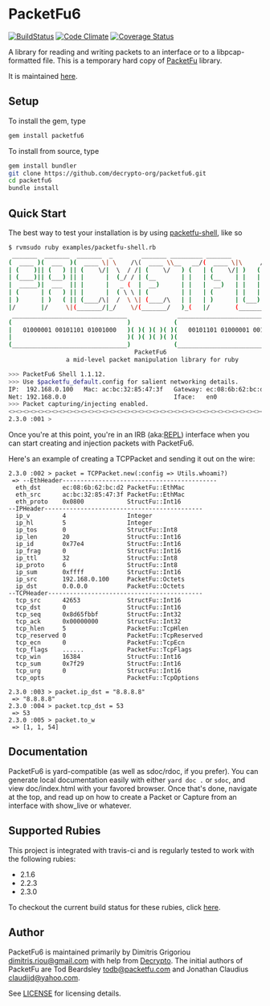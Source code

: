 # PacketFu6

[![BuildStatus](https://secure.travis-ci.org/decrypto-org/packetfu6.png)](http://travis-ci.org/decrypto-org/packetfu6)
[![Code Climate](https://codeclimate.com/github/packetfu/packetfu.png)](https://codeclimate.com/github/packetfu/packetfu)
[![Coverage Status](https://coveralls.io/repos/github/decrypto-org/packetfu6/badge.svg?branch=master)](https://coveralls.io/github/decrypto-org/packetfu6?branch=master)

A library for reading and writing packets to an interface or to a
libpcap-formatted file.
This is a temporary hard copy of
[PacketFu](https://github.com/packetfu/packetfu) library.  

It is maintained [here](https://github.com/decrypto-org/packetfu6).

## Setup

To install the gem, type

```bash
gem install packetfu6
```

To install from source, type

```bash
gem install bundler
git clone https://github.com/decrypto-org/packetfu6.git
cd packetfu6
bundle install
```

## Quick Start

The best way to test your installation is by using
[packetfu-shell](https://github.com/decrypto-org/packetfu6/blob/master/examples/packetfu-shell.rb), like so

```bash
$ rvmsudo ruby examples/packetfu-shell.rb
 _______  _______  _______  _        _______ _________ _______           ______
(  ____ )(  ___  )(  ____ \| \    /\(  ____ \\__   __/(  ____ \|\     /|(  ____)
| (    )|| (   ) || (    \/|  \  / /| (    \/   ) (   | (    \/| )   ( || (
| (____)|| (___) || |      |  (_/ / | (__       | |   | (__    | |   | || (____
|  _____)|  ___  || |      |   _ (  |  __)      | |   |  __)   | |   | || (__  |
| (      | (   ) || |      |  ( \ \ | (         | |   | (      | |   | || (  ) |
| )      | )   ( || (____/\|  /  \ \| (____/\   | |   | )      | (___) || (__) |
|/       |/     \|(_______/|_/    \/(_______/   )_(   |/       (_______)(______)
 ________________________________              ________________________________
(                                )            (                                )
|   01000001 00101101 01001000   )( )( )( )( )(   00101101 01000001 00100001   |
|                                )( )( )( )( )(                                |
(________________________________)            (________________________________)
                                   PacketFu6
                a mid-level packet manipulation library for ruby

>>> PacketFu6 Shell 1.1.12.
>>> Use $packetfu_default.config for salient networking details.
IP:  192.168.0.100   Mac: ac:bc:32:85:47:3f   Gateway: ec:08:6b:62:bc:d2
Net: 192.168.0.0                              Iface:   en0
>>> Packet capturing/injecting enabled.
<><><><><><><><><><><><><><><><><><><><><><><><><><><><><><><><><><><><>
2.3.0 :001 >
```

Once you're at this point, you're in an IRB (aka:[REPL](https://en.wikipedia.org/wiki/Read%E2%80%93eval%E2%80%93print_loop)) interface when you can start creating and injection packets with PacketFu6.

Here's an example of creating a TCPPacket and sending it out on the wire:

```
2.3.0 :002 > packet = TCPPacket.new(:config => Utils.whoami?)
 => --EthHeader-------------------------------------------
  eth_dst      ec:08:6b:62:bc:d2 PacketFu::EthMac
  eth_src      ac:bc:32:85:47:3f PacketFu::EthMac
  eth_proto    0x0800            StructFu::Int16
--IPHeader--------------------------------------------
  ip_v         4                 Integer
  ip_hl        5                 Integer
  ip_tos       0                 StructFu::Int8
  ip_len       20                StructFu::Int16
  ip_id        0x77e4            StructFu::Int16
  ip_frag      0                 StructFu::Int16
  ip_ttl       32                StructFu::Int8
  ip_proto     6                 StructFu::Int8
  ip_sum       0xffff            StructFu::Int16
  ip_src       192.168.0.100     PacketFu::Octets
  ip_dst       0.0.0.0           PacketFu::Octets
--TCPHeader-------------------------------------------
  tcp_src      42653             StructFu::Int16
  tcp_dst      0                 StructFu::Int16
  tcp_seq      0x8d65fbbf        StructFu::Int32
  tcp_ack      0x00000000        StructFu::Int32
  tcp_hlen     5                 PacketFu::TcpHlen
  tcp_reserved 0                 PacketFu::TcpReserved
  tcp_ecn      0                 PacketFu::TcpEcn
  tcp_flags    ......            PacketFu::TcpFlags
  tcp_win      16384             StructFu::Int16
  tcp_sum      0x7f29            StructFu::Int16
  tcp_urg      0                 StructFu::Int16
  tcp_opts                       PacketFu::TcpOptions

2.3.0 :003 > packet.ip_dst = "8.8.8.8"
 => "8.8.8.8"
2.3.0 :004 > packet.tcp_dst = 53
 => 53
2.3.0 :005 > packet.to_w
 => [1, 1, 54]
```

## Documentation

PacketFu6 is yard-compatible (as well as sdoc/rdoc, if you prefer). You
can generate local documentation easily with either `yard doc .` or
`sdoc`, and view doc/index.html with your favored browser. Once that's
done, navigate at the top, and read up on how to create a Packet or
Capture from an interface with show_live or whatever.

## Supported Rubies

This project is integrated with travis-ci and is regularly tested to work with the following rubies:

- 2.1.6
- 2.2.3
- 2.3.0

To checkout the current build status for these rubies, click [here](https://travis-ci.org/decrypto-org/packetfu6).

## Author

PacketFu6 is maintained primarily by Dimitris Grigoriou dimitris.riou@gmail.com
with help from [Decrypto](https://github.com/decrypto-org).
The initial authors of PacketFu are Tod Beardsley todb@packetfu.com and Jonathan
Claudius claudijd@yahoo.com.

See [LICENSE](https://github.com/decrypto-org/packetfu6/blob/master/LICENSE.txt) for licensing details.

